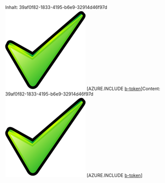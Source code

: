 <span data-ttu-id="7e90d-101">Inhalt: 39af0f82-1833-4195-b6e9-32914d46f97d![Bild](245a687e-ce8d-4b15-a994-40135e4e85a7.png)
[AZURE.INCLUDE [b-token](8b3f1588-e196-4cb8-ad72-ff39c99c5d3b.md)]</span><span class="sxs-lookup"><span data-stu-id="7e90d-101">Content: 39af0f82-1833-4195-b6e9-32914d46f97d![image](245a687e-ce8d-4b15-a994-40135e4e85a7.png)
[AZURE.INCLUDE [b-token](8b3f1588-e196-4cb8-ad72-ff39c99c5d3b.md)]</span></span>
